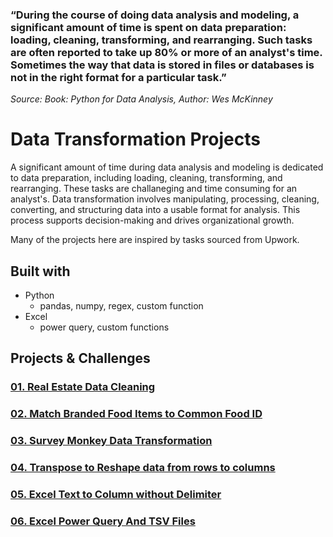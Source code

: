 
### “During the course of doing data analysis and modeling, a significant amount of time is spent on data preparation: loading, cleaning, transforming, and rearranging. Such tasks are often reported to take up 80% or more of an analyst's time. Sometimes the way that data is stored in files or databases is not in the right format for a particular task.” 
*Source: Book: Python for Data Analysis, Author: Wes McKinney*

# Data Transformation Projects
A significant amount of time during data analysis and modeling is dedicated to data preparation, including loading, cleaning, transforming, and rearranging. These tasks are challaneging and time consuming for an analyst's. Data transformation involves manipulating, processing, cleaning, converting, and structuring data into a usable format for analysis. This process supports decision-making and drives organizational growth.

Many of the projects here are inspired by tasks sourced from Upwork.

## Built with
- Python
	- pandas, numpy, regex, custom function
- Excel
	- power query, custom functions

## Projects & Challenges
### [01. Real Estate Data Cleaning](https://github.com/rumana-amin/Data-Transformation-Cleaning-Wrangling/tree/main/01.%20Real%20Estate%20Data%20Cleaning)
### [02. Match Branded Food Items to Common Food ID](https://github.com/rumana-amin/Data-Transformation-Cleaning-Wrangling/tree/main/02.%20Match%20Branded%20Food%20Items%20to%20Common%20Food%20IDs%20in%20Dataset)
### [03. Survey Monkey Data Transformation](https://github.com/rumana-amin/Data-Transformation-Cleaning-Wrangling/tree/main/SurveyMonkey%20Data%20Transformation)
### [04. Transpose to Reshape data from rows to columns](https://github.com/rumana-amin/Data-Transformation-Cleaning-Wrangling/tree/main/03-12)
### [05. Excel Text to Column without Delimiter](https://github.com/rumana-amin/Data-Transformation-Cleaning-Wrangling/tree/main/Excel%20Text%20to%20Columns%20without%20Delimiter)
### [06. Excel Power Query And TSV Files](https://github.com/rumana-amin/Data-Transformation-Cleaning-Wrangling/tree/main/Power%20Query%20and%20TSV%20files)
